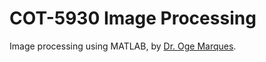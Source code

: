 # COT-5930 Image Processing

Image processing using MATLAB, by [Dr. Oge Marques](https://www.ogemarques.com/).

